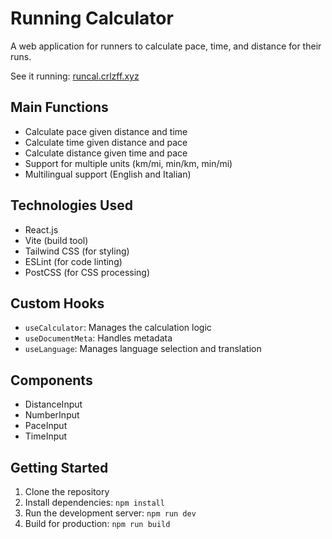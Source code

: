 # Running Calculator

A web application for runners to calculate pace, time, and distance for their runs.

See it running: [runcal.crlzff.xyz](https://runcal.crlzff.xyz)

## Main Functions

- Calculate pace given distance and time
- Calculate time given distance and pace
- Calculate distance given time and pace
- Support for multiple units (km/mi, min/km, min/mi)
- Multilingual support (English and Italian)

## Technologies Used

- React.js
- Vite (build tool)
- Tailwind CSS (for styling)
- ESLint (for code linting)
- PostCSS (for CSS processing)

## Custom Hooks

- `useCalculator`: Manages the calculation logic
- `useDocumentMeta`: Handles  metadata
- `useLanguage`: Manages language selection and translation

## Components
- DistanceInput
- NumberInput
- PaceInput
- TimeInput

## Getting Started
1. Clone the repository
2. Install dependencies: `npm install`
3. Run the development server: `npm run dev`
4. Build for production: `npm run build`
